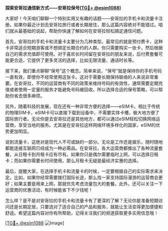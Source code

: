 **探索安哥拉通信新方式——安哥拉保号[[TG💪+ @esim1088](https://t.me/s/esim1088)]**

大家好！今天咱们聊聊一个特别实用又有趣的话题——安哥拉的手机卡和流量卡注册。如果你最近计划去安哥拉旅行或者长期居住，那么这篇内容绝对不能错过。咱们就从最基础的说起，帮助你快速了解如何在安哥拉轻松搞定通信问题。

首先，安哥拉的手机卡和流量卡主要分为几种类型。最常见的就是预付费卡，这种卡非常适合短期游客或不想绑定长期合约的人群。你只需要购买一张卡，然后根据自己的需求充值即可使用。对于喜欢长时间留在安哥拉的朋友来说，后付费套餐可能更合适，它提供了更多灵活的选择，比如无限流量、通话时长等。

接下来，我们重点聊聊“保号”这个概念。简单来说，“保号”就是保持你的手机号码一直有效，即使你不经常使用这张卡。这对于需要长期保持联络的人来说非常重要。在安哥拉，不同的运营商有不同的政策来维持号码的有效性，通常需要定期充值或者使用一定量的服务才能避免号码被回收。所以选择合适的保号策略，可以帮助你省去很多麻烦。

另外，随着科技的发展，现在还有一种非常方便的选择——eSIM卡。相比于传统的物理SIM卡，eSIM卡可以直接下载到设备中，不需要实体卡槽，极大地方便了国际旅行者。无论你是去安哥拉还是其他地方，都可以通过eSIM轻松切换网络运营商，享受当地的服务。尤其是在安哥拉这样网络环境多样化的国家，eSIM的优势更加明显。

说到流量卡，这绝对是现代人不可或缺的一部分。无论是工作还是娱乐，随时随地都能连接互联网已经成为一种必需品。在安哥拉，各大运营商都推出了各种流量套餐，从日租卡到月租卡应有尽有。如果你只是偶尔需要临时上网，可以选择日租卡；而如果你需要长时间使用，那么月租卡无疑是最经济实惠的选择。

最后，提醒大家，在选择手机卡和流量卡的时候，一定要根据自己的实际需求来决定。比如，如果你经常需要拨打国际长途，那么找一家支持国际漫游的运营商会更好；如果主要是用来上网，那就优先考虑流量包大的套餐。此外，还可以关注一下运营商的优惠活动，有时候能省下不少钱呢！

怎么样？是不是对安哥拉的手机卡和流量卡有了更深的了解？无论你是准备短期访问还是长期定居，只要选对了适合自己的产品和服务，就能让生活变得更加便捷和舒适。希望这篇内容对你有所帮助，记得关注我们的频道获取更多实用信息哦！

[[TG💪+ @esim1088](https://t.me/s/esim1088) ![Image](https://i.postimg.cc/4NQfJmqS/Snipaste-2025-05-13-00-14-12.png)]